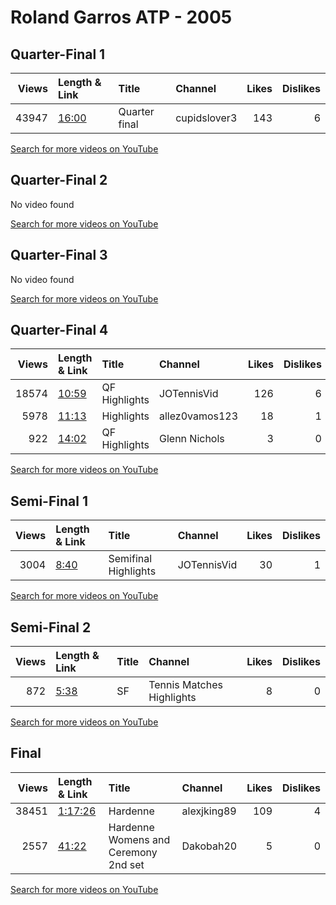 
# Roland Garros ATP - 2005
    
## Quarter-Final 1
|   Views | Length & Link                                        | Title         | Channel      |   Likes |   Dislikes |
|--------:|:-----------------------------------------------------|:--------------|:-------------|--------:|-----------:|
|   43947 | [16:00](https://www.youtube.com/watch?v=KMJTOOzLNQo) | Quarter final | cupidslover3 |     143 |          6 |

[Search for more videos on YouTube](https://www.youtube.com/results?search_query=%22roland+garros%22+%22Pierce%22+%22Davenport%22+%222005%22+%22highlights%22)     

## Quarter-Final 2
No video found

[Search for more videos on YouTube](https://www.youtube.com/results?search_query=%22roland+garros%22+%22Likhovtseva%22+%22Karatantcheva%22+%222005%22+%22highlights%22)     

## Quarter-Final 3
No video found

[Search for more videos on YouTube](https://www.youtube.com/results?search_query=%22roland+garros%22+%22Petrova%22+%22Ivanovic%22+%222005%22+%22highlights%22)     

## Quarter-Final 4
|   Views | Length & Link                                        | Title         | Channel        |   Likes |   Dislikes |
|--------:|:-----------------------------------------------------|:--------------|:---------------|--------:|-----------:|
|   18574 | [10:59](https://www.youtube.com/watch?v=qjeAwFhk_DY) | QF Highlights | JOTennisVid    |     126 |          6 |
|    5978 | [11:13](https://www.youtube.com/watch?v=4m0-rEANpvg) | Highlights    | allez0vamos123 |      18 |          1 |
|     922 | [14:02](https://www.youtube.com/watch?v=WNMkkUbhJpk) | QF Highlights | Glenn Nichols  |       3 |          0 |

[Search for more videos on YouTube](https://www.youtube.com/results?search_query=%22roland+garros%22+%22Henin%22+%22Sharapova%22+%222005%22+%22highlights%22)     

## Semi-Final 1
|   Views | Length & Link                                       | Title                | Channel     |   Likes |   Dislikes |
|--------:|:----------------------------------------------------|:---------------------|:------------|--------:|-----------:|
|    3004 | [8:40](https://www.youtube.com/watch?v=427BUsKfTEw) | Semifinal Highlights | JOTennisVid |      30 |          1 |

[Search for more videos on YouTube](https://www.youtube.com/results?search_query=%22roland+garros%22+%22Pierce%22+%22Likhovtseva%22+%222005%22+%22highlights%22)     

## Semi-Final 2
|   Views | Length & Link                                       | Title   | Channel                   |   Likes |   Dislikes |
|--------:|:----------------------------------------------------|:--------|:--------------------------|--------:|-----------:|
|     872 | [5:38](https://www.youtube.com/watch?v=dTEX2RmMVmw) | SF      | Tennis Matches Highlights |       8 |          0 |

[Search for more videos on YouTube](https://www.youtube.com/results?search_query=%22roland+garros%22+%22Henin%22+%22Petrova%22+%222005%22+%22highlights%22)     

## Final
|   Views | Length & Link                                          | Title                                       | Channel     |   Likes |   Dislikes |
|--------:|:-------------------------------------------------------|:--------------------------------------------|:------------|--------:|-----------:|
|   38451 | [1:17:26](https://www.youtube.com/watch?v=MfZTTGjVy4o) | Hardenne                                    | alexjking89 |     109 |          4 |
|    2557 | [41:22](https://www.youtube.com/watch?v=kDkg27ctN6g)   | Hardenne    Womens  and Ceremony    2nd set | Dakobah20   |       5 |          0 |

[Search for more videos on YouTube](https://www.youtube.com/results?search_query=%22roland+garros%22+%22Henin%22+%22Pierce%22+%222005%22+%22highlights%22)     
